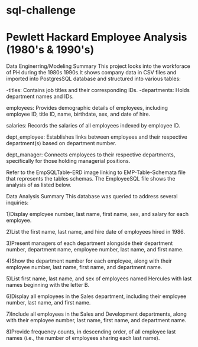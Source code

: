 # sql-challenge

# Pewlett Hackard Employee Analysis (1980's & 1990's)

Data Enginerring/Modeling Summary
This project looks into the workforace of PH during the 1980s 1990s.It shows company data in CSV files and imported into PostgresSQL database and structured into various tables:

-titles: Contains job titles and their corresponding IDs.
-departments: Holds department names and IDs.

employees: Provides demographic details of employees, including employee ID, title ID, name, birthdate, sex, and date of hire.

salaries: Records the salaries of all employees indexed by employee ID.

dept_employee: Establishes links between employees and their respective department(s) based on department number.

dept_manager: Connects employees to their respective departments, specifically for those holding managerial positions.

Refer to the EmpSQLTable-ERD image linking to EMP-Table-Schemata file that represents the tables schemas. The EmployeeSQL file shows the analysis of as listed below.

Data Analysis Summary
This database was queried to address several inquiries:

1)Display employee number, last name, first name, sex, and salary for each employee.

2)List the first name, last name, and hire date of employees hired in 1986.

3)Present managers of each department alongside their department number, department name, employee number, last name, and first name.

4)Show the department number for each employee, along with their employee number, last name, first name, and department name.

5)List first name, last name, and sex of employees named Hercules with last names beginning with the letter B.

6)Display all employees in the Sales department, including their employee number, last name, and first name.

7)Include all employees in the Sales and Development departments, along with their employee number, last name, first name, and department name.

8)Provide frequency counts, in descending order, of all employee last names (i.e., the number of employees sharing each last name).
